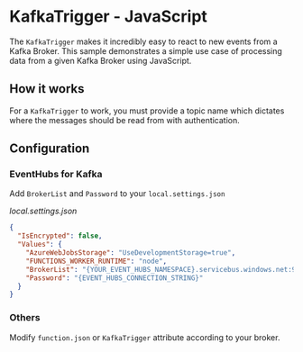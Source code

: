 # KafkaTrigger - JavaScript

The `KafkaTrigger` makes it incredibly easy to react to new events from a Kafka Broker. This sample demonstrates a simple use case of processing data from a given Kafka Broker using JavaScript.

## How it works

For a `KafkaTrigger` to work, you must provide a topic name which dictates where the messages should be read from with authentication.

## Configuration

### EventHubs for Kafka

Add `BrokerList` and `Password` to your `local.settings.json`

_local.settings.json_

```json
{
  "IsEncrypted": false,
  "Values": {
    "AzureWebJobsStorage": "UseDevelopmentStorage=true",
    "FUNCTIONS_WORKER_RUNTIME": "node",
    "BrokerList": "{YOUR_EVENT_HUBS_NAMESPACE}.servicebus.windows.net:9093",
    "Password": "{EVENT_HUBS_CONNECTION_STRING}"
  }
}
```

### Others

Modify `function.json` or `KafkaTrigger` attribute according to your broker.